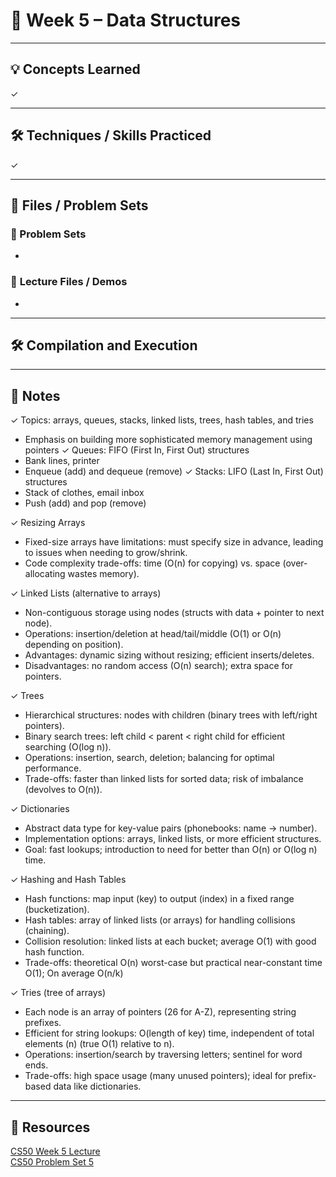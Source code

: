 # 📂 **Week 5 – Data Structures**



---

## 💡 **Concepts Learned**

✓ 

---

## 🛠️ **Techniques / Skills Practiced**

✓ 

---

## 📂 Files / Problem Sets

### 🔐 Problem Sets

* 

### 🔗 **Lecture Files / Demos**

* 

---

## 🛠️ **Compilation and Execution**



---

## 📝 **Notes**

✓ Topics: arrays, queues, stacks, linked lists, trees, hash tables, and tries
* Emphasis on building more sophisticated memory management using pointers
✓ Queues: FIFO (First In, First Out) structures
* Bank lines, printer
* Enqueue (add) and dequeue (remove)
✓ Stacks: LIFO (Last In, First Out) structures
* Stack of clothes, email inbox
* Push (add) and pop (remove)

✓ Resizing Arrays
* Fixed-size arrays have limitations: must specify size in advance, leading to issues when needing to grow/shrink.
* Code complexity trade-offs: time (O(n) for copying) vs. space (over-allocating wastes memory).

✓ Linked Lists (alternative to arrays)
* Non-contiguous storage using nodes (structs with data + pointer to next node).
* Operations: insertion/deletion at head/tail/middle (O(1) or O(n) depending on position).
* Advantages: dynamic sizing without resizing; efficient inserts/deletes.
* Disadvantages: no random access (O(n) search); extra space for pointers.

✓ Trees
* Hierarchical structures: nodes with children (binary trees with left/right pointers).
* Binary search trees: left child < parent < right child for efficient searching (O(log n)).
* Operations: insertion, search, deletion; balancing for optimal performance.
* Trade-offs: faster than linked lists for sorted data; risk of imbalance (devolves to O(n)).

✓ Dictionaries
* Abstract data type for key-value pairs (phonebooks: name → number).
* Implementation options: arrays, linked lists, or more efficient structures.
* Goal: fast lookups; introduction to need for better than O(n) or O(log n) time.

✓ Hashing and Hash Tables
* Hash functions: map input (key) to output (index) in a fixed range (bucketization).
* Hash tables: array of linked lists (or arrays) for handling collisions (chaining).
* Collision resolution: linked lists at each bucket; average O(1) with good hash function.
* Trade-offs: theoretical O(n) worst-case but practical near-constant time O(1); On average O(n/k)

✓ Tries (tree of arrays)
* Each node is an array of pointers (26 for A-Z), representing string prefixes.
* Efficient for string lookups: O(length of key) time, independent of total elements (n) (true O(1) relative to n).
* Operations: insertion/search by traversing letters; sentinel for word ends.
* Trade-offs: high space usage (many unused pointers); ideal for prefix-based data like dictionaries.

---

## 🔗 **Resources**

[CS50 Week 5 Lecture](https://cs50.harvard.edu/x/weeks/5/)  
[CS50 Problem Set 5](https://cs50.harvard.edu/x/psets/5/)
